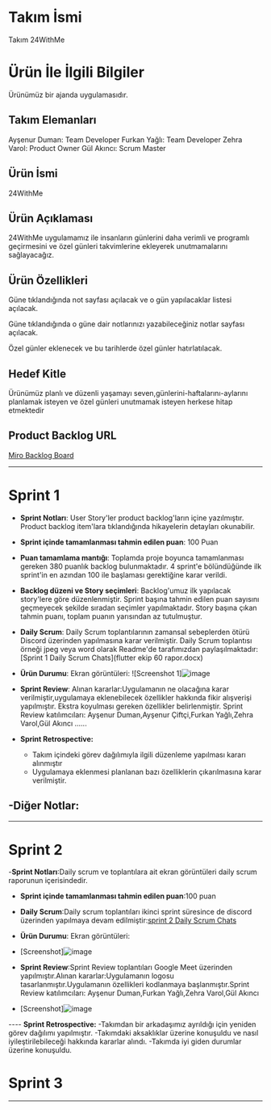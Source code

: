 # **Takım İsmi**

Takım 24WithMe

# Ürün İle İlgili Bilgiler

Ürünümüz bir ajanda uygulamasıdır.



## Takım Elemanları
Ayşenur Duman: Team Developer
Furkan Yağlı: Team Developer
Zehra Varol: Product Owner
Gül Akıncı: Scrum Master


## Ürün İsmi

24WithMe

## Ürün Açıklaması
24WithMe uygulamamız ile insanların günlerini daha verimli ve programlı geçirmesini ve özel günleri takvimlerine ekleyerek unutmamalarını sağlayacağız.


## Ürün Özellikleri
Güne tıklandığında not sayfası açılacak ve o gün yapılacaklar listesi açılacak.

Güne tıklandığında o güne dair notlarınızı yazabileceğiniz notlar sayfası açılacak.

Özel günler eklenecek ve bu tarihlerde özel günler hatırlatılacak.




## Hedef Kitle

Ürünümüz planlı ve düzenli yaşamayı seven,günlerini-haftalarını-aylarını planlamak isteyen ve özel günleri unutmamak isteyen herkese hitap etmektedir

## Product Backlog URL

[Miro Backlog Board](https://trello.com/invite/b/WNoaM40E/cba4c13750221d9209525400830f8507/24withme)

---

# Sprint 1

- **Sprint Notları**: User Story'ler product backlog'ların içine yazılmıştır. Product backlog item'lara tıklandığında hikayelerin detayları okunabilir.

- **Sprint içinde tamamlanması tahmin edilen puan**: 100 Puan

- **Puan tamamlama mantığı**: Toplamda proje boyunca tamamlanması gereken 380 puanlık backlog bulunmaktadır. 4 sprint'e bölündüğünde ilk sprint'in en azından 100 ile başlaması gerektiğine karar verildi.

- **Backlog düzeni ve Story seçimleri**: Backlog'umuz ilk yapılacak story'lere göre düzenlenmiştir. Sprint başına tahmin edilen puan sayısını geçmeyecek şekilde sıradan seçimler yapılmaktadır. Story başına çıkan tahmin puanı, toplam puanın yarısından az tutulmuştur. 



- **Daily Scrum**: Daily Scrum toplantılarının zamansal sebeplerden ötürü Discord üzerinden yapılmasına karar verilmiştir. Daily Scrum toplantısı örneği jpeg veya word olarak Readme'de tarafımızdan paylaşılmaktadır: [Sprint 1 Daily Scrum Chats](flutter ekip 60 rapor.docx)



- **Ürün Durumu**: Ekran görüntüleri:
  ![Screenshot 1]![image](https://user-images.githubusercontent.com/104395653/169665522-812c6148-4e34-479e-be40-78ac11a0bb2f.png)

 

- **Sprint Review**: 
Alınan kararlar:Uygulamanın ne olacağına karar verilmiştir,uygulamaya eklenebilecek özellikler hakkında fikir alışverişi yapılmıştır.  Ekstra koyulması gereken özellikler belirlenmiştir. Sprint Review katılımcıları: Ayşenur Duman,Ayşenur Çiftçi,Furkan Yağlı,Zehra Varol,Gül Akıncı
......

- **Sprint Retrospective:**
  - Takım içindeki görev dağılımıyla ilgili düzenleme yapılması kararı alınmıştır
  - Uygulamaya eklenmesi planlanan bazı özelliklerin çıkarılmasına karar verilmiştir.
  

-**Diğer Notlar**:
- 

---

# Sprint 2
-**Sprint Notları**:Daily scrum ve toplantılara ait ekran görüntüleri daily scrum raporunun içerisindedir.


- **Sprint içinde tamamlanması tahmin edilen puan**:100 puan 

- **Daily Scrum**:Daily scrum toplantıları ikinci sprint süresince de discord üzerinden yapılmaya devam edilmiştir:[sprint 2 Daily Scrum Chats](https://docs.google.com/document/d/16G3fFu8j62nc657oqD3UDNYdbmAadf8w/edit?usp=sharing&ouid=109217053515306416297&rtpof=true&sd=true)

- **Ürün Durumu**: Ekran görüntüleri:
- [Screenshot]![image](![2416a943-3414-49a9-a748-04e3cae31b4a](https://user-images.githubusercontent.com/104395653/169865114-a7b630d0-f3a4-4e54-85de-8cdef2ee5d5c.JPG)
)

- **Sprint Review**:Sprint Review toplantıları Google Meet üzerinden yapılmıştır.Alınan kararlar:Uygulamanın logosu tasarlanmıştır.Uygulamanın özellikleri kodlanmaya başlanmıştır.Sprint Review katılımcıları: Ayşenur Duman,Furkan Yağlı,Zehra Varol,Gül Akıncı
- [Screenshot]![image](https://docs.google.com/document/d/1-Yxnh4DZPwvNUSfscAWMRl_3lHQ1q_U-/edit?usp=sharing&ouid=109217053515306416297&rtpof=true&sd=true)




---- **Sprint Retrospective:**
-Takımdan bir arkadaşımız ayrıldığı için yeniden görev dağılımı yapılmıştır.
-Takımdaki aksaklıklar üzerine konuşuldu ve nasıl iyileştirilebileceği hakkında kararlar alındı.
-Takımda iyi giden durumlar üzerine konuşuldu.

# Sprint 3

---

